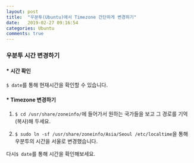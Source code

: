 ```yaml
---
layout: post
title:  "우분투(Ubuntu)에서 Timezone 간단하게 변경하기"
date:   2019-02-27 09:16:54
categories: Ubuntu
comments: true
---
```


### 우분투 시간 변경하기

#### * 시간 확인  


`$ date`를 통해 현재시간을 확인할 수 있습니다.  


#### * Timezone 변경하기

1. `$ cd /usr/share/zoneinfo/`에 들어가서 원하는 국가들을 보고 그 경로를 기억(복사)해 두세요.  

2. `$ sudo ln -sf /usr/share/zoneinfo/Asia/Seoul /etc/localtime`을 통해 우분투의 시간을 서울로 변경했습니다.  

다시`$ date`를 통해 시간을 확인해보세요.  


